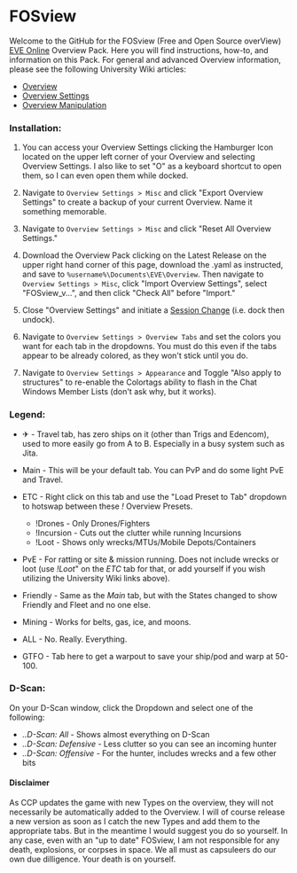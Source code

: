 # **FOSview**

Welcome to the GitHub for the FOSview (Free and Open Source overView) [EVE Online](https://www.eveonline.com/) Overview Pack. Here you will find instructions, how-to, and information on this Pack. For general and advanced Overview information, please see the following University Wiki articles:

- [Overview](https://wiki.eveuniversity.org/Overview)
- [Overview Settings](https://wiki.eveuniversity.org/Overview_settings)
- [Overview Manipulation](https://wiki.eveuniversity.org/Overview_manipulation)

### **Installation:**

1. You can access your Overview Settings clicking the Hamburger Icon located on the upper left corner of your Overview and selecting Overview Settings. I also like to set "O" as a keyboard shortcut to open them, so I can even open them while docked.

2. Navigate to `Overview Settings > Misc` and click "Export Overview Settings" to create a backup of your current Overview. Name it something memorable.

3. Navigate to `Overview Settings > Misc` and click "Reset All Overview Settings."

4. Download the Overview Pack clicking on the Latest Release on the upper right hand corner of this page, download the .yaml as instructed, and save to `%username%\Documents\EVE\Overview`. Then navigate to `Overview Settings > Misc`, click "Import Overview Settings", select "FOSview_v...", and then click "Check All" before "Import."

5. Close "Overview Settings" and initiate a [Session Change](https://wiki.eveuniversity.org/Timers#Session_Change_Timer_.28SCT.29) (i.e. dock then undock).

6. Navigate to `Overview Settings > Overview Tabs` and set the colors you want for each tab in the dropdowns. You must do this even if the tabs appear to be already colored, as they won't stick until you do.

7. Navigate to `Overview Settings > Appearance` and Toggle "Also apply to structures" to re-enable the Colortags ability to flash in the Chat Windows Member Lists (don't ask why, but it works).


### **Legend:**

- ✈ - Travel tab, has zero ships on it (other than Trigs and Edencom), used to more easily go from A to B. Especially in a busy system such as Jita.

- Main - This will be your default tab. You can PvP and do some light PvE and Travel.

- ETC - Right click on this tab and use the "Load Preset to Tab" dropdown to hotswap between these *!* Overview Presets.
  - !Drones - Only Drones/Fighters
  - !Incursion - Cuts out the clutter while running Incursions
  - !Loot - Shows only wrecks/MTUs/Mobile Depots/Containers


- PvE - For ratting or site & mission running. Does not include wrecks or loot (use *!Loot*" on the *ETC* tab for that, or add yourself if you wish utilizing the University Wiki links above).

- Friendly - Same as the *Main* tab, but with the States changed to show Friendly and Fleet and no one else.

- Mining - Works for belts, gas, ice, and moons.

- ALL - No. Really. Everything.

- GTFO - Tab here to get a warpout to save your ship/pod and warp at 50-100.


### **D-Scan:**

On your D-Scan window, click the Dropdown and select one of the following:
- *..D-Scan: All* - Shows almost everything on D-Scan
- *..D-Scan: Defensive* - Less clutter so you can see an incoming hunter
- *..D-Scan: Offensive* - For the hunter, includes wrecks and a few other bits

#### **Disclaimer**

As CCP updates the game with new Types on the overview, they will not necessarily be automatically added to the Overview. I will of course release a new version as soon as I catch the new Types and add them to the appropriate tabs. But in the meantime I would suggest you do so yourself. In any case, even with an "up to date" FOSview, I am not responsible for any death, explosions, or corpses in space. We all must as capsuleers do our own due dilligence. Your death is on yourself.
